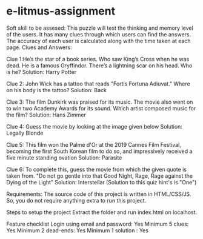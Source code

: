 # e-litmus-assignment
Soft skill to be assesed: This puzzle will test the thinking and memory level of the users. It has many clues through which users can find the answers. The accuracy of each user is calculated along with the time taken at each page.
Clues and Answers:

Clue 1:He’s the star of a book series. Who saw King’s Cross when he was dead. He is a famous Gryffindor. There’s a lightning scar on his head. Who is he?
Solution: Harry Potter

Clue 2: John Wick has a tattoo that reads "Fortis Fortuna Adiuvat." Where on his body is the tattoo?
Solution: Back

Clue 3: The film Dunkirk was praised for its music. The movie also went on to win two Academy Awards for its sound. Which artist composed music for the film?
Solution: Hans Zimmer

Clue 4: Guess the movie by looking at the image given below
Solution: Legally Blonde

Clue 5: This film won the Palme d'Or at the 2019 Cannes Film Festival, becoming the first South Korean film to do so, and impressively received a five minute standing ovation
Solution: Parasite

Clue 6: 
To complete this, guess the movie from which the given quote is taken from.
"Do not go gentle into that Good Night, Rage, Rage against the Dying of the Light"
Solution: Interstellar (Solution to this quiz hint's is "One")




Requirements:
The source code of this project is written in HTML/CSS/JS. So, you do not require anything extra to run this project.



Steps to setup the project
Extract the folder and run index.html on localhost.



Feature checklist
Login using email and password: Yes Minimum 5 clues: Yes Minimum 2 dead-ends: Yes Minimum 1 solution : Yes
